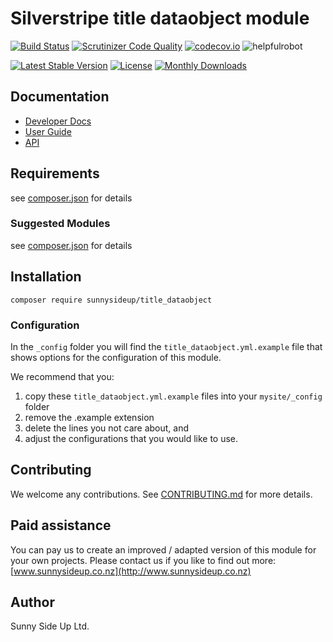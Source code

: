 # Silverstripe title dataobject module
[![Build Status](https://travis-ci.org/sunnysideup/silverstripe-title_dataobject.svg?branch=master)](https://travis-ci.org/sunnysideup/silverstripe-title_dataobject)
[![Scrutinizer Code Quality](https://scrutinizer-ci.com/g/sunnysideup/silverstripe-title_dataobject/badges/quality-score.png?b=master)](https://scrutinizer-ci.com/g/sunnysideup/silverstripe-title_dataobject/?branch=master)
[![codecov.io](https://codecov.io/github/sunnysideup/silverstripe-title_dataobject/coverage.svg?branch=master)](https://codecov.io/github/sunnysideup/silverstripe-title_dataobject?branch=master)
![helpfulrobot](https://helpfulrobot.io/sunnysideup/title_dataobject/badge)

[![Latest Stable Version](https://poser.pugx.org/sunnysideup/title_dataobject/version)](https://packagist.org/packages/sunnysideup/title_dataobject)
[![License](https://poser.pugx.org/sunnysideup/title_dataobject/license)](https://packagist.org/packages/sunnysideup/title_dataobject)
[![Monthly Downloads](https://poser.pugx.org/sunnysideup/title_dataobject/d/monthly)](https://packagist.org/packages/sunnysideup/title_dataobject)


## Documentation



 * [Developer Docs](docs/en/INDEX.md)
 * [User Guide](docs/en/userguide.md)
 * [API](http://ssmods.com/apis/title_dataobject/docs/en/api/)

## Requirements



see [composer.json](composer.json) for details

### Suggested Modules



see [composer.json](composer.json) for details


## Installation


```
composer require sunnysideup/title_dataobject
```

### Configuration



In the `_config` folder you will find the `title_dataobject.yml.example`
file that shows options for the configuration of this module.

We recommend that you:

  1. copy these `title_dataobject.yml.example` files into your
`mysite/_config` folder
  2. remove the .example extension
  3. delete the lines you not care about, and
  4. adjust the configurations that you would like to use.


## Contributing



We welcome any contributions. See [CONTRIBUTING.md](CONTRIBUTING.md) for more details.

## Paid assistance



You can pay us to create an improved / adapted version of this module for your own projects.  Please contact us if you like to find out more: [www.sunnysideup.co.nz](http://www.sunnysideup.co.nz)

## Author



Sunny Side Up Ltd.
